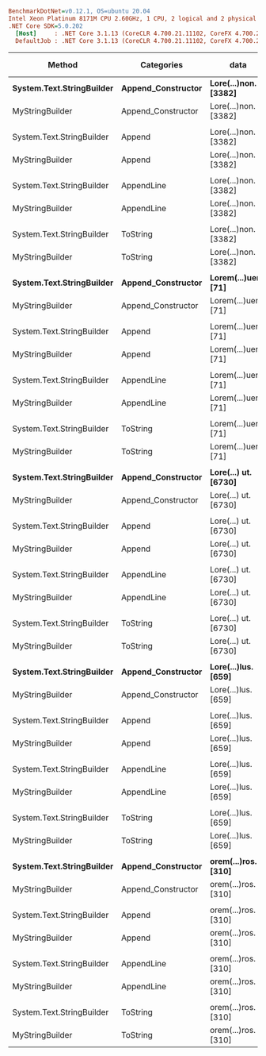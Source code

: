 ``` ini

BenchmarkDotNet=v0.12.1, OS=ubuntu 20.04
Intel Xeon Platinum 8171M CPU 2.60GHz, 1 CPU, 2 logical and 2 physical cores
.NET Core SDK=5.0.202
  [Host]     : .NET Core 3.1.13 (CoreCLR 4.700.21.11102, CoreFX 4.700.21.11602), X64 RyuJIT
  DefaultJob : .NET Core 3.1.13 (CoreCLR 4.700.21.11102, CoreFX 4.700.21.11602), X64 RyuJIT


```
|                    Method |         Categories |                 data |         Mean |      Error |     StdDev |       Median | Ratio | RatioSD |  Gen 0 |  Gen 1 | Gen 2 | Allocated |
|-------------------------- |------------------- |--------------------- |-------------:|-----------:|-----------:|-------------:|------:|--------:|-------:|-------:|------:|----------:|
| **System.Text.StringBuilder** | **Append_Constructor** | **Lore(...)non. [3382]** |    **796.91 ns** |  **15.839 ns** |  **34.767 ns** |    **788.81 ns** |  **1.00** |    **0.00** | **0.3653** | **0.0086** |     **-** |    **6840 B** |
|           MyStringBuilder | Append_Constructor | Lore(...)non. [3382] | 18,295.40 ns | 154.045 ns | 144.094 ns | 18,282.87 ns | 23.05 |    1.02 | 0.7324 |      - |     - |   14144 B |
|                           |                    |                      |              |            |            |              |       |         |        |        |       |           |
| System.Text.StringBuilder |             Append | Lore(...)non. [3382] |    830.98 ns |  16.529 ns |  25.241 ns |    826.85 ns |  1.00 |    0.00 | 0.3691 | 0.0086 |     - |    6912 B |
|           MyStringBuilder |             Append | Lore(...)non. [3382] | 18,225.53 ns | 106.422 ns |  99.547 ns | 18,222.40 ns | 21.99 |    0.93 | 0.7324 |      - |     - |   14144 B |
|                           |                    |                      |              |            |            |              |       |         |        |        |       |           |
| System.Text.StringBuilder |         AppendLine | Lore(...)non. [3382] |  1,460.19 ns |  29.098 ns |  50.192 ns |  1,444.05 ns |  1.00 |    0.00 | 0.7343 | 0.0343 |     - |   13752 B |
|           MyStringBuilder |         AppendLine | Lore(...)non. [3382] | 18,240.95 ns | 126.004 ns | 117.864 ns | 18,196.62 ns | 12.50 |    0.42 | 0.7324 |      - |     - |   14144 B |
|                           |                    |                      |              |            |            |              |       |         |        |        |       |           |
| System.Text.StringBuilder |           ToString | Lore(...)non. [3382] |  2,462.74 ns |  48.534 ns |  99.141 ns |  2,454.32 ns |  1.00 |    0.00 | 1.0986 | 0.0496 |     - |   20544 B |
|           MyStringBuilder |           ToString | Lore(...)non. [3382] | 25,868.47 ns | 264.244 ns | 247.174 ns | 25,915.27 ns | 10.39 |    0.49 | 1.4648 | 0.0305 |     - |   27728 B |
|                           |                    |                      |              |            |            |              |       |         |        |        |       |           |
| **System.Text.StringBuilder** | **Append_Constructor** | **Lorem(...)uere. [71]** |     **55.86 ns** |   **1.141 ns** |   **2.356 ns** |     **55.94 ns** |  **1.00** |    **0.00** | **0.0114** |      **-** |     **-** |     **216 B** |
|           MyStringBuilder | Append_Constructor | Lorem(...)uere. [71] |    461.12 ns |   9.137 ns |  15.515 ns |    460.54 ns |  8.25 |    0.46 | 0.1121 | 0.0005 |     - |    2096 B |
|                           |                    |                      |              |            |            |              |       |         |        |        |       |           |
| System.Text.StringBuilder |             Append | Lorem(...)uere. [71] |    114.83 ns |   2.313 ns |   2.925 ns |    114.03 ns |  1.00 |    0.00 | 0.0153 |      - |     - |     288 B |
|           MyStringBuilder |             Append | Lorem(...)uere. [71] |    465.85 ns |   9.218 ns |  13.797 ns |    465.23 ns |  4.07 |    0.19 | 0.1121 | 0.0005 |     - |    2096 B |
|                           |                    |                      |              |            |            |              |       |         |        |        |       |           |
| System.Text.StringBuilder |         AppendLine | Lorem(...)uere. [71] |    202.40 ns |   3.828 ns |   4.408 ns |    201.06 ns |  1.00 |    0.00 | 0.0269 |      - |     - |     504 B |
|           MyStringBuilder |         AppendLine | Lorem(...)uere. [71] |    474.88 ns |   9.509 ns |  17.861 ns |    472.87 ns |  2.38 |    0.10 | 0.1116 |      - |     - |    2096 B |
|                           |                    |                      |              |            |            |              |       |         |        |        |       |           |
| System.Text.StringBuilder |           ToString | Lorem(...)uere. [71] |    243.93 ns |   4.758 ns |   6.824 ns |    243.91 ns |  1.00 |    0.00 | 0.0358 |      - |     - |     672 B |
|           MyStringBuilder |           ToString | Lorem(...)uere. [71] |    621.50 ns |  12.337 ns |  25.202 ns |    616.55 ns |  2.55 |    0.16 | 0.1297 | 0.0010 |     - |    2432 B |
|                           |                    |                      |              |            |            |              |       |         |        |        |       |           |
| **System.Text.StringBuilder** | **Append_Constructor** | **Lore(...) ut. [6730]** |  **1,483.81 ns** |  **38.199 ns** | **112.632 ns** |  **1,428.50 ns** |  **1.00** |    **0.00** | **0.7229** | **0.0343** |     **-** |   **13536 B** |
|           MyStringBuilder | Append_Constructor | Lore(...) ut. [6730] | 38,044.32 ns | 289.885 ns | 271.159 ns | 38,078.77 ns | 22.95 |    0.77 | 1.5869 | 0.0610 |     - |   30168 B |
|                           |                    |                      |              |            |            |              |       |         |        |        |       |           |
| System.Text.StringBuilder |             Append | Lore(...) ut. [6730] |  1,739.81 ns |  34.543 ns |  57.714 ns |  1,740.84 ns |  1.00 |    0.00 | 0.7267 | 0.0343 |     - |   13608 B |
|           MyStringBuilder |             Append | Lore(...) ut. [6730] | 38,258.28 ns | 315.545 ns | 295.161 ns | 38,135.01 ns | 22.30 |    0.65 | 1.5869 | 0.0610 |     - |   30168 B |
|                           |                    |                      |              |            |            |              |       |         |        |        |       |           |
| System.Text.StringBuilder |         AppendLine | Lore(...) ut. [6730] |  2,836.42 ns |  50.544 ns |  60.169 ns |  2,830.07 ns |  1.00 |    0.00 | 1.4496 | 0.1297 |     - |   27144 B |
|           MyStringBuilder |         AppendLine | Lore(...) ut. [6730] | 37,848.13 ns | 254.991 ns | 212.929 ns | 37,902.67 ns | 13.36 |    0.30 | 1.5869 | 0.0610 |     - |   30168 B |
|                           |                    |                      |              |            |            |              |       |         |        |        |       |           |
| System.Text.StringBuilder |           ToString | Lore(...) ut. [6730] |  5,098.52 ns | 101.511 ns | 195.577 ns |  5,054.74 ns |  1.00 |    0.00 | 2.1667 | 0.1755 |     - |   40632 B |
|           MyStringBuilder |           ToString | Lore(...) ut. [6730] | 46,987.92 ns | 487.003 ns | 455.543 ns | 46,864.24 ns |  9.01 |    0.39 | 3.0518 | 0.1831 |     - |   57144 B |
|                           |                    |                      |              |            |            |              |       |         |        |        |       |           |
| **System.Text.StringBuilder** | **Append_Constructor** |  **Lore(...)lus. [659]** |    **205.58 ns** |   **4.149 ns** |  **12.037 ns** |    **203.25 ns** |  **1.00** |    **0.00** | **0.0744** | **0.0002** |     **-** |    **1392 B** |
|           MyStringBuilder | Append_Constructor |  Lore(...)lus. [659] |  2,289.38 ns |  21.310 ns |  19.933 ns |  2,283.37 ns | 10.37 |    0.47 | 0.1106 |      - |     - |    2096 B |
|                           |                    |                      |              |            |            |              |       |         |        |        |       |           |
| System.Text.StringBuilder |             Append |  Lore(...)lus. [659] |    262.66 ns |   5.122 ns |  10.915 ns |    262.69 ns |  1.00 |    0.00 | 0.0782 |      - |     - |    1464 B |
|           MyStringBuilder |             Append |  Lore(...)lus. [659] |  2,333.10 ns |  20.726 ns |  19.387 ns |  2,333.60 ns |  8.99 |    0.43 | 0.1106 |      - |     - |    2096 B |
|                           |                    |                      |              |            |            |              |       |         |        |        |       |           |
| System.Text.StringBuilder |         AppendLine |  Lore(...)lus. [659] |    437.29 ns |   8.520 ns |  13.513 ns |    434.78 ns |  1.00 |    0.00 | 0.1526 | 0.0010 |     - |    2856 B |
|           MyStringBuilder |         AppendLine |  Lore(...)lus. [659] |  2,428.98 ns |  28.337 ns |  26.507 ns |  2,426.52 ns |  5.48 |    0.19 | 0.1106 |      - |     - |    2096 B |
|                           |                    |                      |              |            |            |              |       |         |        |        |       |           |
| System.Text.StringBuilder |           ToString |  Lore(...)lus. [659] |    652.99 ns |  12.892 ns |  32.813 ns |    648.69 ns |  1.00 |    0.00 | 0.2241 | 0.0019 |     - |    4200 B |
|           MyStringBuilder |           ToString |  Lore(...)lus. [659] |  3,419.04 ns |  66.801 ns |  74.249 ns |  3,405.47 ns |  5.00 |    0.24 | 0.2556 |      - |     - |    4784 B |
|                           |                    |                      |              |            |            |              |       |         |        |        |       |           |
| **System.Text.StringBuilder** | **Append_Constructor** |  **orem(...)ros. [310]** |    **111.73 ns** |   **2.273 ns** |   **5.178 ns** |    **111.29 ns** |  **1.00** |    **0.00** | **0.0372** |      **-** |     **-** |     **696 B** |
|           MyStringBuilder | Append_Constructor |  orem(...)ros. [310] |  1,237.01 ns |  19.239 ns |  17.997 ns |  1,237.87 ns | 10.98 |    0.50 | 0.1106 |      - |     - |    2096 B |
|                           |                    |                      |              |            |            |              |       |         |        |        |       |           |
| System.Text.StringBuilder |             Append |  orem(...)ros. [310] |    177.40 ns |   3.562 ns |   8.535 ns |    177.42 ns |  1.00 |    0.00 | 0.0410 |      - |     - |     768 B |
|           MyStringBuilder |             Append |  orem(...)ros. [310] |  1,343.57 ns |  25.587 ns |  28.440 ns |  1,333.78 ns |  7.53 |    0.41 | 0.1106 |      - |     - |    2096 B |
|                           |                    |                      |              |            |            |              |       |         |        |        |       |           |
| System.Text.StringBuilder |         AppendLine |  orem(...)ros. [310] |    298.67 ns |   6.013 ns |  15.305 ns |    296.22 ns |  1.00 |    0.00 | 0.0782 |      - |     - |    1464 B |
|           MyStringBuilder |         AppendLine |  orem(...)ros. [310] |  1,279.80 ns |  25.386 ns |  32.105 ns |  1,279.15 ns |  4.24 |    0.26 | 0.1106 |      - |     - |    2096 B |
|                           |                    |                      |              |            |            |              |       |         |        |        |       |           |
| System.Text.StringBuilder |           ToString |  orem(...)ros. [310] |    403.69 ns |   7.511 ns |  11.242 ns |    403.36 ns |  1.00 |    0.00 | 0.1125 | 0.0005 |     - |    2112 B |
|           MyStringBuilder |           ToString |  orem(...)ros. [310] |  1,788.21 ns |  34.257 ns |  35.179 ns |  1,786.32 ns |  4.40 |    0.15 | 0.1812 |      - |     - |    3392 B |
